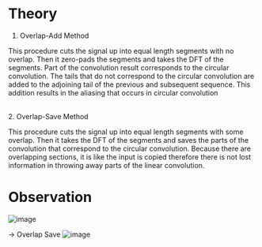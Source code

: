 # Theory
1.	Overlap-Add Method<br>

This procedure cuts the signal up into equal length segments with no overlap. Then it zero-pads the segments and takes the DFT of the segments. Part of the convolution result corresponds to the circular convolution. The tails that do not correspond to the circular convolution are added to the adjoining tail of the previous and subsequent sequence. This addition results in the aliasing that occurs in circular convolution

<br>  2.	Overlap-Save Method<br>

This procedure cuts the signal up into equal length segments with some overlap. Then it takes the DFT of the segments and saves the parts of the convolution that correspond to the circular convolution. Because there are overlapping sections, it is like the input is copied therefore there is not lost information in throwing away parts of the linear convolution.

# Observation
![image](https://github.com/user-attachments/assets/8df114fd-7549-45f3-90d7-67de9bc39199)

-> Overlap Save 
![image](https://github.com/user-attachments/assets/0adbdff2-c3b0-4edc-88a1-200be7590c76)




